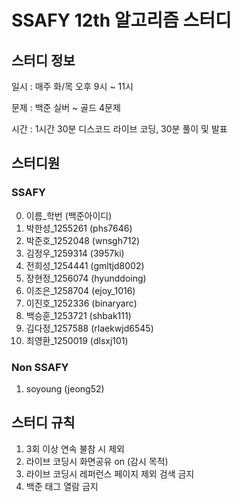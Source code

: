 # SSAFY 12th 알고리즘 스터디

## 스터디 정보

일시 : 매주 화/목 오후 9시 ~ 11시

문제 : 백준 실버 ~ 골드 4문제

시간 : 1시간 30분 디스코드 라이브 코딩, 30분 풀이 및 발표

## 스터디원

### SSAFY

0. 이름_학번 (백준아이디)
1. 박한성_1255261 (phs7646)
2. 박준호_1252048 (wnsgh712)
3. 김정우_1259314 (3957ki)
4. 전희성_1254441 (gmltjd8002)
5. 장현정_1256074 (hyunddoing)
6. 이조은_1258704 (ejoy_1016)
7. 이진호_1252336 (binaryarc)
8. 백승훈_1253721 (shbak111)
9. 김다정_1257588 (rlaekwjd6545)
10. 최영환_1250019 (dlsxj101)

### Non SSAFY

1. soyoung (jeong52)

## 스터디 규칙

1. 3회 이상 연속 불참 시 제외
2. 라이브 코딩시 화면공유 on (감시 목적)
3. 라이브 코딩시 레퍼런스 페이지 제외 검색 금지
4. 백준 태그 열람 금지




